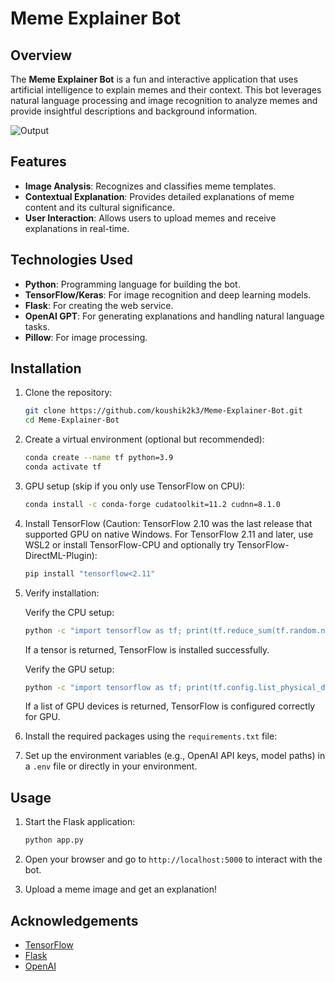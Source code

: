 # Meme Explainer Bot

## Overview

The **Meme Explainer Bot** is a fun and interactive application that uses artificial intelligence to explain memes and their context. This bot leverages natural language processing and image recognition to analyze memes and provide insightful descriptions and background information.

![Output](https://github.com/user-attachments/assets/789c3da3-e217-47ff-9184-d413dc2648fa)

## Features

- **Image Analysis**: Recognizes and classifies meme templates.
- **Contextual Explanation**: Provides detailed explanations of meme content and its cultural significance.
- **User Interaction**: Allows users to upload memes and receive explanations in real-time.

## Technologies Used

- **Python**: Programming language for building the bot.
- **TensorFlow/Keras**: For image recognition and deep learning models.
- **Flask**: For creating the web service.
- **OpenAI GPT**: For generating explanations and handling natural language tasks.
- **Pillow**: For image processing.

## Installation

1. Clone the repository:

    ```bash
    git clone https://github.com/koushik2k3/Meme-Explainer-Bot.git
    cd Meme-Explainer-Bot
    ```

2. Create a virtual environment (optional but recommended):

    ```bash
    conda create --name tf python=3.9
    conda activate tf
    ```

3. GPU setup (skip if you only use TensorFlow on CPU):

    ```bash
    conda install -c conda-forge cudatoolkit=11.2 cudnn=8.1.0
    ```

4. Install TensorFlow (Caution: TensorFlow 2.10 was the last release that supported GPU on native Windows. For TensorFlow 2.11 and later, use WSL2 or install TensorFlow-CPU and optionally try TensorFlow-DirectML-Plugin):

    ```bash
    pip install "tensorflow<2.11"
    ```

5. Verify installation:

    Verify the CPU setup:

    ```bash
    python -c "import tensorflow as tf; print(tf.reduce_sum(tf.random.normal([1000, 1000])))"
    ```

    If a tensor is returned, TensorFlow is installed successfully.

    Verify the GPU setup:

    ```bash
    python -c "import tensorflow as tf; print(tf.config.list_physical_devices('GPU'))"
    ```

    If a list of GPU devices is returned, TensorFlow is configured correctly for GPU.

6. Install the required packages using the `requirements.txt` file:

7. Set up the environment variables (e.g., OpenAI API keys, model paths) in a `.env` file or directly in your environment.

## Usage

1. Start the Flask application:

    ```bash
    python app.py
    ```

2. Open your browser and go to `http://localhost:5000` to interact with the bot.

3. Upload a meme image and get an explanation!

## Acknowledgements

- [TensorFlow](https://www.tensorflow.org/)
- [Flask](https://flask.palletsprojects.com/)
- [OpenAI](https://www.openai.com/)
